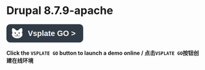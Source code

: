 # Drupal 8.7.9-apache

<a href="https://www.vsplate.com/?docker-compose=https://github.com/vsplate/dcenvs/drupal/8.7.9-apache"><img alt="VSPLATE GO" src="https://raw.githubusercontent.com/vsplate/images/master/vsgo_btn.png" width="200px"></a>

**Click the `VSPLATE GO` button to launch a demo online / 点击`VSPLATE GO`按钮创建在线环境**